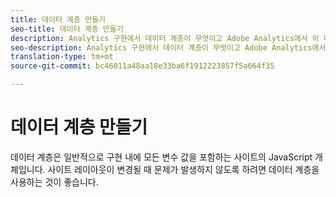 ```yaml
---
title: 데이터 계층 만들기
seo-title: 데이터 계층 만들기
description: Analytics 구현에서 데이터 계층이 무엇이고 Adobe Analytics에서 이 데이터 계층을 사용하여 변수를 매핑하는 방법을 알아봅니다.
seo-description: Analytics 구현에서 데이터 계층이 무엇이고 Adobe Analytics에서 이 데이터 계층을 사용하여 변수를 매핑하는 방법을 알아봅니다.
translation-type: tm+mt
source-git-commit: bc46011a48aa18e33ba6f1912223857f5a664f35

---
```



# 데이터 계층 만들기

데이터 계층은 일반적으로 구현 내에 모든 변수 값을 포함하는 사이트의 JavaScript 개체입니다. 사이트 레이아웃이 변경될 때 문제가 발생하지 않도록 하려면 데이터 계층을 사용하는 것이 좋습니다.
